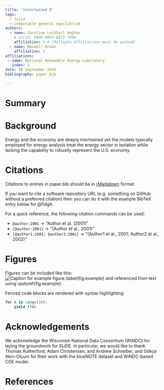 ```yaml
---
title: 'Intertwined E'
tags:
  - Julia
  - computable general equilibrium
authors:
  - name: Caroline Lockhart Hughes
    # orcid: 0000-0003-0872-7098
    affiliation: 1 # (Multiple affiliations must be quoted)
  - name: Maxwell Brown
    affiliation: 1
affiliations:
 - name: National Renewable Energy Laboratory
   index: 1
date: 30 September 2020
bibliography: paper.bib

---
```


# Summary

# Background

Energy and the economy are deeply intertwined yet the models typically employed for energy analysis treat the energy sector in isolation while lacking the capability to robustly represent the U.S. economy.

# 

# Citations

Citations to entries in paper.bib should be in
[rMarkdown](http://rmarkdown.rstudio.com/authoring_bibliographies_and_citations.html)
format.

If you want to cite a software repository URL (e.g. something on GitHub without a preferred
citation) then you can do it with the example BibTeX entry below for @fidgit.

For a quick reference, the following citation commands can be used:
- `@author:2001`  ->  "Author et al. (2001)"
- `[@author:2001]` -> "(Author et al., 2001)"
- `[@author1:2001; @author2:2001]` -> "(Author1 et al., 2001; Author2 et al., 2002)"

# Figures

Figures can be included like this:
![Caption for example figure.\label{fig:example}](figure.png)
and referenced from text using \autoref{fig:example}.

Fenced code blocks are rendered with syntax highlighting:
```python
for n in range(10):
    yield f(n)
```	

# Acknowledgements

We acknowledge the Wisconsin National Data Consortium (WiNDC) for laying the groundwork for SLiDE.
In particular, we would like to thank Thomas Rutherford, Adam Christensen, and Andrew Schreiber, and Gökçe Akin-Olçum for their work with the blueNOTE dataset and WiNDC-based CGE model.

# References